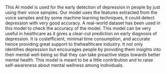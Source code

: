 This AI model is used for the early detection of depression in people by just using their voice samples. Our model uses the features extracted from the voice samples and by some machine learning techniques, it 
could detect depression with very good accuracy. A real-world dataset has been used in this model to check the accuracy of the model. This model can be very useful in healthcare as it gives a clear-cut prediction on 
early diagnosis of depression. It is costefficient, minimal time consumption, and accurate hence providing great support to thehealthcare industry. It not only identifies depression but encourages people by
providing them insights into their mental well-being so that they can take proactive steps towards better mental health. This model is meant to be a little contribution and to raise self-awareness about mental
wellness among individuals.
